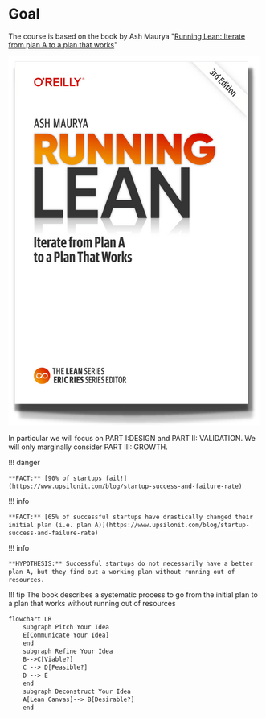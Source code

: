 # Goal

<!--
[https://sites.google.com/diag.uniroma1.it/digital-entrepreneurship/home](https://sites.google.com/diag.uniroma1.it/digital-entrepreneurship/home)
 -->

The course is based on the book by Ash Maurya "[Running Lean: Iterate from plan A to a plan that works](https://www.leanfoundry.com/books/running-lean)"

![](assets/images/2024-11-26-17-42-32.png)

In particular we will focus on PART I:DESIGN and PART II: VALIDATION. We will only marginally consider PART III: GROWTH.  

!!! danger
    
    **FACT:** [90% of startups fail!](https://www.upsilonit.com/blog/startup-success-and-failure-rate)

!!! info

    **FACT:** [65% of successful startups have drastically changed their initial plan (i.e. plan A)](https://www.upsilonit.com/blog/startup-success-and-failure-rate)

!!! info 

    **HYPOTHESIS:** Successful startups do not necessarily have a better plan A, but they find out a working plan without running out of resources. 

!!! tip
    The book describes a systematic process to go from the initial plan to a plan that works without running out of resources

``` mermaid
flowchart LR
    subgraph Pitch Your Idea
    E[Communicate Your Idea]
    end
    subgraph Refine Your Idea
    B-->C[Viable?]
    C --> D[Feasible?]
    D --> E
    end
    subgraph Deconstruct Your Idea
    A[Lean Canvas]--> B[Desirable?]
    end
```
